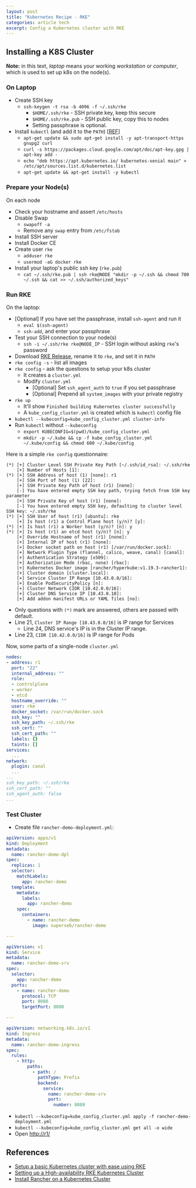 ```yaml
---
layout: post
title: "Kubernetes Recipe - RKE"
categories: article tech
excerpt: Config a Kubernetes cluster with RKE
---
```


## Installing a K8S Cluster

**Note:** in this text, _laptop_ means your working _workstation_ or _computer_, which is used to set up k8s on the node(s).

### On Laptop
- Create SSH key
  - `ssh-keygen -t rsa -b 4096 -f ~/.ssh/rke` 
    - `$HOME/.ssh/rke` - SSH private key, keep this secure
    - `$HOME/.ssh/rke.pub` - SSH public key, copy this to nodes
    - Setting passphrase is optional.
- Install `kubectl` (and add it to the `PATH`) [[REF](https://kubernetes.io/docs/tasks/tools/install-kubectl/)]
  - `apt-get update && sudo apt-get install -y apt-transport-https gnupg2 curl`
  - `curl -s https://packages.cloud.google.com/apt/doc/apt-key.gpg | apt-key add -`
  - `echo "deb https://apt.kubernetes.io/ kubernetes-xenial main" > /etc/apt/sources.list.d/kubernetes.list`
  - `apt-get update && apt-get install -y kubectl`

### Prepare your Node(s)
On each node
- Check your hostname and assert `/etc/hosts`
- Disable Swap
  - `swapoff -a`
  - Remove any `swap` entry from `/etc/fstab`
- Install SSH server
- Install Docker CE
- Create user `rke`
  - `adduser rke`
  - `usermod -aG docker rke`
- Install your laptop's public ssh key (`rke.pub`)
  - `cat ~/.ssh/rke.pub | ssh rke@NODE "mkdir -p ~/.ssh && chmod 700 ~/.ssh && cat >> ~/.ssh/authorized_keys"`

### Run RKE
On the laptop:
- [Optional] If you have set the passphrase, install `ssh-agent` and run it
  - `eval $(ssh-agent)`
  - `ssh-add`, and enter your passphrase
- Test your SSH connection to your node(s)
  - `ssh -i ~/.ssh/rke rke@NODE_IP` - SSH login without asking `rke`'s password
- Download [RKE Release](https://github.com/rancher/rke/releases/latest), rename it to `rke`, and set it in `PATH`
- `rke config -s` - list all images
- `rke config` - ask the questions to setup your k8s cluster
  - It creates a `cluster.yml`
  - Modify `cluster.yml`
    - [Optional] Set `ssh_agent_auth` to `true` if you set passphrase
    - [Optional] Prepend all `system_images` with your private registry
- `rke up`
  - It'll show `Finished building Kubernetes cluster successfully`
  - A `kube_config_cluster.yml` is created which is `kubectl` config file
- `kubectl --kubeconfig=kube_config_cluster.yml cluster-info`
- Run `kubectl` without `--kubeconfig`
  - `export KUBECONFIG=$(pwd)/kube_config_cluster.yml` 
  - `mkdir -p ~/.kube && cp -f kube_config_cluster.yml ~/.kube/config && chmod 600 ~/.kube/config`

Here is a simple `rke config` questionnaire:
```
(*) [+] Cluster Level SSH Private Key Path [~/.ssh/id_rsa]: ~/.ssh/rke
    [+] Number of Hosts [1]: 
(*) [+] SSH Address of host (1) [none]: r1
    [+] SSH Port of host (1) [22]: 
    [+] SSH Private Key Path of host (r1) [none]: 
    [-] You have entered empty SSH key path, trying fetch from SSH key parameter
    [+] SSH Private Key of host (r1) [none]: 
    [-] You have entered empty SSH key, defaulting to cluster level SSH key: ~/.ssh/rke
(*) [+] SSH User of host (r1) [ubuntu]: rke
    [+] Is host (r1) a Control Plane host (y/n)? [y]: 
(*) [+] Is host (r1) a Worker host (y/n)? [n]: y
(*) [+] Is host (r1) an etcd host (y/n)? [n]: y
    [+] Override Hostname of host (r1) [none]: 
    [+] Internal IP of host (r1) [none]: 
    [+] Docker socket path on host (r1) [/var/run/docker.sock]: 
    [+] Network Plugin Type (flannel, calico, weave, canal) [canal]: 
    [+] Authentication Strategy [x509]: 
    [+] Authorization Mode (rbac, none) [rbac]: 
    [+] Kubernetes Docker image [rancher/hyperkube:v1.19.3-rancher1]: 
    [+] Cluster domain [cluster.local]: 
    [+] Service Cluster IP Range [10.43.0.0/16]: 
    [+] Enable PodSecurityPolicy [n]: 
    [+] Cluster Network CIDR [10.42.0.0/16]: 
    [+] Cluster DNS Service IP [10.43.0.10]: 
    [+] Add addon manifest URLs or YAML files [no]: 
```
- Only questions with `(*)` mark are answered, others are passed with default.
- Line 21, `Cluster IP Range [10.43.0.0/16]` is IP range for Services
  - Line 24, DNS service's IP is in the Cluster IP range.
- Line 23, `CIDR [10.42.0.0/16]` is IP range for Pods

Now, some parts of a single-node `cluster.yml`
```yaml
nodes:
- address: r1
  port: "22"
  internal_address: ""
  role:
  - controlplane
  - worker
  - etcd
  hostname_override: ""
  user: rke
  docker_socket: /var/run/docker.sock
  ssh_key: ""
  ssh_key_path: ~/.ssh/rke
  ssh_cert: ""
  ssh_cert_path: ""
  labels: {}
  taints: []
services:
  ...
network:
  plugin: canal
  ...
...
ssh_key_path: ~/.ssh/rke
ssh_cert_path: ""
ssh_agent_auth: false 
...
```

### Test Cluster
- Create file `rancher-demo-deployment.yml`:

```yaml
apiVersion: apps/v1
kind: Deployment
metadata:
  name: rancher-demo-dpl
spec:
  replicas: 1
  selector:
    matchLabels:
      app: rancher-demo
  template:
    metadata:
      labels:
        app: rancher-demo
    spec:
      containers:
        - name: rancher-demo
          image: superseb/rancher-demo

---

apiVersion: v1
kind: Service
metadata:
  name: rancher-demo-srv
spec:
  selector:
    app: rancher-demo
  ports:
    - name: rancher-demo
      protocol: TCP
      port: 8080
      targetPort: 8080

---

apiVersion: networking.k8s.io/v1
kind: Ingress
metadata:
  name: rancher-demo-ingress
spec:
  rules:
    - http:
        paths:
          - path: /
            pathType: Prefix
            backend:
              service:
                name: rancher-demo-srv
                port: 
                  number: 8080
```
- `kubectl --kubeconfig=kube_config_cluster.yml apply -f rancher-demo-deployment.yml`
- `kubectl --kubeconfig=kube_config_cluster.yml get all -o wide`
- Open [http://r1/](http://r1/)

## References
- [Setup a basic Kubernetes cluster with ease using RKE](https://itnext.io/setup-a-basic-kubernetes-cluster-with-ease-using-rke-a5f3cc44f26f)
- [Setting up a High-availability RKE Kubernetes Cluster](https://rancher.com/docs/rancher/v2.x/en/installation/resources/k8s-tutorials/ha-rke/)
- [Install Rancher on a Kubernetes Cluster](https://rancher.com/docs/rancher/v2.x/en/installation/install-rancher-on-k8s/)